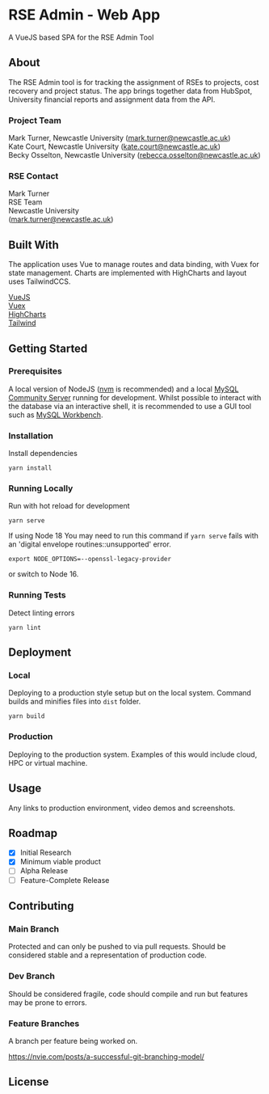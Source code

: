 # RSE Admin - Web App
A VueJS based SPA for the RSE Admin Tool

## About

The RSE Admin tool is for tracking the assignment of RSEs to projects, cost recovery and project status. The app brings together data from HubSpot, University financial reports and assignment data from the API.

### Project Team
Mark Turner, Newcastle University  ([mark.turner@newcastle.ac.uk](mailto:mark.turner@newcastle.ac.uk))    
Kate Court, Newcastle University  ([kate.court@newcastle.ac.uk](mailto:kate.court@newcastle.ac.uk))  
Becky Osselton, Newcastle University  ([rebecca.osselton@newcastle.ac.uk](mailto:rebecca.osselton@newcastle.ac.uk))   

### RSE Contact
Mark Turner  
RSE Team  
Newcastle University  
([mark.turner@newcastle.ac.uk](mailto:mark.turner@newcastle.ac.uk))  

## Built With

The application uses Vue to manage routes and data binding, with Vuex for state management. Charts are implemented with HighCharts and layout uses TailwindCCS.

[VueJS](https://v3.vuejs.org/guide/introduction.html)  
[Vuex](https://vuex.vuejs.org/)  
[HighCharts](https://www.highcharts.com/)  
[Tailwind](https://tailwindcss.com/)  

## Getting Started

### Prerequisites

A local version of NodeJS ([nvm](https://github.com/nvm-sh/nvm) is recommended) and a local [MySQL Community Server](https://dev.mysql.com/downloads/mysql/) running for development. Whilst possible to interact with the database via an interactive shell, it is recommended to use a GUI tool such as [MySQL Workbench](https://dev.mysql.com/downloads/workbench/).

### Installation

Install dependencies

```
yarn install
```

### Running Locally

Run with hot reload for development

```
yarn serve
```

If using Node 18 You may need to run this command if `yarn serve` fails with an 'digital envelope routines::unsupported' error.

`export NODE_OPTIONS=--openssl-legacy-provider`

or switch to Node 16.


### Running Tests

Detect linting errors

```
yarn lint
```

## Deployment

### Local

Deploying to a production style setup but on the local system. Command builds and minifies files into `dist` folder.

```
yarn build
```

### Production

Deploying to the production system. Examples of this would include cloud, HPC or virtual machine. 

## Usage

Any links to production environment, video demos and screenshots.

## Roadmap

- [x] Initial Research  
- [x] Minimum viable product
- [ ] Alpha Release  
- [ ] Feature-Complete Release  

## Contributing

### Main Branch
Protected and can only be pushed to via pull requests. Should be considered stable and a representation of production code.

### Dev Branch
Should be considered fragile, code should compile and run but features may be prone to errors.

### Feature Branches
A branch per feature being worked on.

https://nvie.com/posts/a-successful-git-branching-model/

## License
